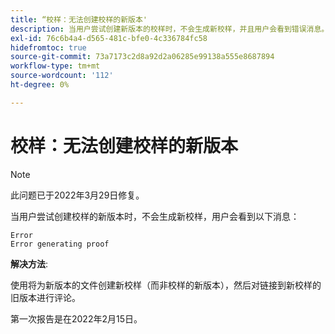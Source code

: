 ```yaml
---
title: “校样：无法创建校样的新版本'
description: 当用户尝试创建新版本的校样时，不会生成新校样，并且用户会看到错误消息。
exl-id: 76c6b4a4-d565-481c-bfe0-4c336784fc58
hidefromtoc: true
source-git-commit: 73a7173c2d8a92d2a06285e99138a555e8687894
workflow-type: tm+mt
source-wordcount: '112'
ht-degree: 0%

---
```


# 校样：无法创建校样的新版本

>[!NOTE]
>
>此问题已于2022年3月29日修复。

当用户尝试创建校样的新版本时，不会生成新校样，用户会看到以下消息：

```
Error
Error generating proof
```

**解决方法**:

使用将为新版本的文件创建新校样（而非校样的新版本），然后对链接到新校样的旧版本进行评论。

第一次报告是在2022年2月15日。
